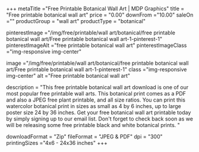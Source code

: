 +++
metaTitle ="Free Printable Botanical Wall Art | MDP Graphics"
title = "Free printable botanical wall art"
price = "0.00"
downFrom ="10.00"
saleOn =""
productGroup = "wall art"
productType = "botanical"

pinterestImage ="/img/free/printable/wall art/botanical/free printable botanical wall art/Free printable botanical wall art-1-pinterest-1"
pinterestImageAlt ="free printable botanical wall art"
pinterestImageClass ="img-responsive img-center"

image ="/img/free/printable/wall art/botanical/free printable botanical wall art/Free printable botanical wall art-1-pinterest-1"
class ="img-responsive img-center"
alt ="Free printable botanical wall art"


description = "This free printable botanical wall art download is one of our most popular free printable wall arts. This botanical print comes as a PDF and also a JPEG free plant printable, and all size ratios. You can print this watercolor botanical print in sizes as small as 4 by 6 inches, up to large poster size 24 by 36 inches. Get your free botanical wall art printable today by simply signing up to our email list. Don't forget to check back soon as we will be releasing some free printable black and white botanical prints. "

downloadFormat = "Zip"
fileFormat = "JPEG & PDF"
dpi = "300"
printingSizes ="4x6 - 24x36 inches"
+++


